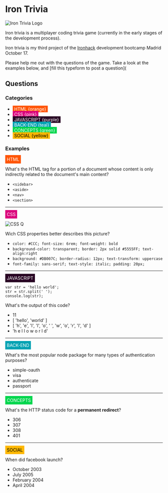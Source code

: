 # Iron Trivia

![Iron Trivia Logo](https://i.imgur.com/k6NDOuC.png)

Iron trivia is a multiplayer coding trivia game (currently in the early stages of the development process). 

Iron trivia is my third project of the [Ironhack](https://www.ironhack.com) development bootcamp Madrid October 17.

Please help me out with the questions of the game. Take a look at the examples below, and [fill this typeform to post a question](

## Questions

### Categories

+ <span style="background-color:#FF5503;color:white;padding:2px 5px">HTML {orange}</span>
+ <span style="background-color:#DB007C;color:white;padding:2px 5px">CSS {pink}</span>
+ <span style="background-color:#290224;color:white;padding:2px 5px">JAVASCRIPT {purple}</span>
+ <span style="background-color:#00A2B3;color:white;padding:2px 5px">BACK-END {teal}</span>
+ <span style="background-color:#00D64E;color:white;padding:2px 5px">CONCEPTS {green}</span>
+ <span style="background-color:#FFB803; color:black;padding:2px 5px">SOCIAL {yellow}</span>

### Examples

<span style="background-color:#FF5503;color:white;padding:5px">HTML</span>

What's the HTML tag for a portion of a document whose content is only indirectly related to the document's main content?

+ `<sidebar>`
+ `<aside>`
+ `<nav>`
+ `<section>`

---

<span style="background-color:#DB007C;color:white;padding:5px">CSS</span>

![CSS Q](https://i.imgur.com/IVBB1wX.png)

Wich CSS properties better describes this picture?

+ `color: #CCC; font-size: 6rem; font-weight: bold`
+ `background-color: transparent; border: 2px solid #5555FF; text-align:right`
+ `background: #DB007C; border-radius: 12px; text-transform: uppercase`
+ `font-family: sans-serif; text-style: italic; padding: 20px;`

---

<span style="background-color:#290224;color:white;padding:5px">JAVASCRIPT</span>

```
var str = 'hello world';
str = str.split(' ');
console.log(str);
```

What's the output of this code?

+ 11
+ [ 'hello', 'world' ]
+ [ 'h', 'e', 'l', 'l', 'o', ' ', 'w', 'o', 'r', 'l', 'd' ]
+ 'h e l l o   w o r l d'

---

<span style="background-color:#00A2B3;color:white;padding:5px">BACK-END</span>

What's the most popular node package for many types of authentication purposes?

+ simple-oauth
+ visa
+ authenticate
+ passport

---

<span style="background-color:#00D64E;color:white;padding:5px">CONCEPTS</span>

What's the HTTP status code for a **permanent redirect**?

+ 306
+ 307
+ 308
+ 401

---

<span style="background-color:#FFB803; color:black;padding:5px">SOCIAL</span>

When did facebook launch?

+ October 2003
+ July 2005
+ February 2004
+ April 2004
